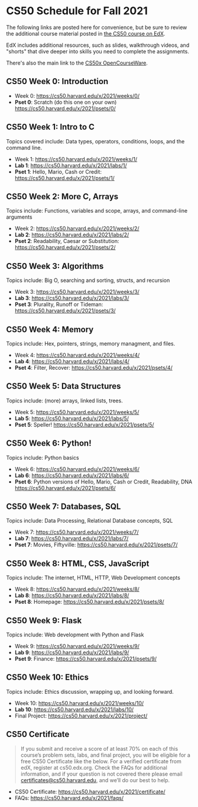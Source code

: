 # CS50 Schedule for Fall 2021


The following links are posted here for convenience, but be sure to review the
additional course material posted in
[the CS50 course on EdX](https://courses.edx.org/courses/course-v1:HarvardX+CS50+X/course/).

EdX includes additional resources, such as slides, walkthrough videos, and
"shorts" that dive deeper into skills you need to complete the assignments.

There's also the main link to the [CS50x OpenCourseWare](https://cs50.harvard.edu/x/2021/).


## CS50 Week 0: Introduction

- Week 0: https://cs50.harvard.edu/x/2021/weeks/0/
- **Pset 0**: Scratch (do this one on your own) https://cs50.harvard.edu/x/2021/psets/0/

## CS50 Week 1: Intro to C

Topics covered include: Data types, operators, conditions, loops, and the command line.

- Week 1: https://cs50.harvard.edu/x/2021/weeks/1/
- **Lab 1**: https://cs50.harvard.edu/x/2021/labs/1/
- **Pset 1**: Hello, Mario, Cash or Credit: https://cs50.harvard.edu/x/2021/psets/1/


## CS50 Week 2: More C, Arrays

Topics include: Functions, variables and scope, arrays, and command-line arguments

- Week 2: https://cs50.harvard.edu/x/2021/weeks/2/
- **Lab 2**: https://cs50.harvard.edu/x/2021/labs/2/
- **Pset 2**: Readability, Caesar or Substitution: https://cs50.harvard.edu/x/2021/psets/2/


## CS50 Week 3: Algorithms

Topics include: Big O, searching and sorting, structs, and recursion

- Week 3: https://cs50.harvard.edu/x/2021/weeks/3/
- **Lab 3**: https://cs50.harvard.edu/x/2021/labs/3/
- **Pset 3**: Plurality, Runoff or Tideman: https://cs50.harvard.edu/x/2021/psets/3/

## CS50 Week 4: Memory

Topics include: Hex, pointers, strings, memory managment, and files.

- Week 4: https://cs50.harvard.edu/x/2021/weeks/4/
- **Lab 4**: https://cs50.harvard.edu/x/2021/labs/4/
- **Pset 4**: Filter, Recover: https://cs50.harvard.edu/x/2021/psets/4/

## CS50 Week 5: Data Structures

Topics include: (more) arrays, linked lists, trees.

- Week 5: https://cs50.harvard.edu/x/2021/weeks/5/
- **Lab 5**: https://cs50.harvard.edu/x/2021/labs/5/
- **Pset 5**: Speller! https://cs50.harvard.edu/x/2021/psets/5/

## CS50 Week 6: Python!

Topics include: Python basics

- Week 6: https://cs50.harvard.edu/x/2021/weeks/6/
- **Lab 6**: https://cs50.harvard.edu/x/2021/labs/6/
- **Pset 6**: Python versions of Hello, Mario, Cash or Credit, Readability, DNA
  https://cs50.harvard.edu/x/2021/psets/6/

## CS50 Week 7: Databases, SQL

Topics include: Data Processing, Relational Database concepts, SQL

- Week 7: https://cs50.harvard.edu/x/2021/weeks/7/
- **Lab 7**: https://cs50.harvard.edu/x/2021/labs/7/
- **Pset 7**: Movies, Fiftyville: https://cs50.harvard.edu/x/2021/psets/7/

## CS50 Week 8: HTML, CSS, JavaScript

Topics include: The internet, HTML, HTTP, Web Development concepts

- Week 8: https://cs50.harvard.edu/x/2021/weeks/8/
- **Lab 8**: https://cs50.harvard.edu/x/2021/labs/8/
- **Pset 8**: Homepage: https://cs50.harvard.edu/x/2021/psets/8/


## CS50 Week 9: Flask

Topics include: Web development with Python and Flask

- Week 9: https://cs50.harvard.edu/x/2021/weeks/9/
- **Lab 9**: https://cs50.harvard.edu/x/2021/labs/9/
- **Pset 9**: Finance: https://cs50.harvard.edu/x/2021/psets/9/

## CS50 Week 10: Ethics

Topics include: Ethics discussion, wrapping up, and looking forward.

- Week 10: https://cs50.harvard.edu/x/2021/weeks/10/
- **Lab 10**: https://cs50.harvard.edu/x/2021/labs/10/
- Final Project: https://cs50.harvard.edu/x/2021/project/

## CS50 Certificate

> If you submit and receive a score of at least 70% on each of this course’s
> problem sets, labs, and final project, you will be eligible for a free CS50
> Certificate like the below. For a verified certificate from edX, register at
> cs50.edx.org. Check the FAQs for additional information, and if your question
> is not covered there please email certificates@cs50.harvard.edu, and we’ll do
> our best to help.

- CS50 Certificate: https://cs50.harvard.edu/x/2021/certificate/
- FAQs: https://cs50.harvard.edu/x/2021/faqs/

